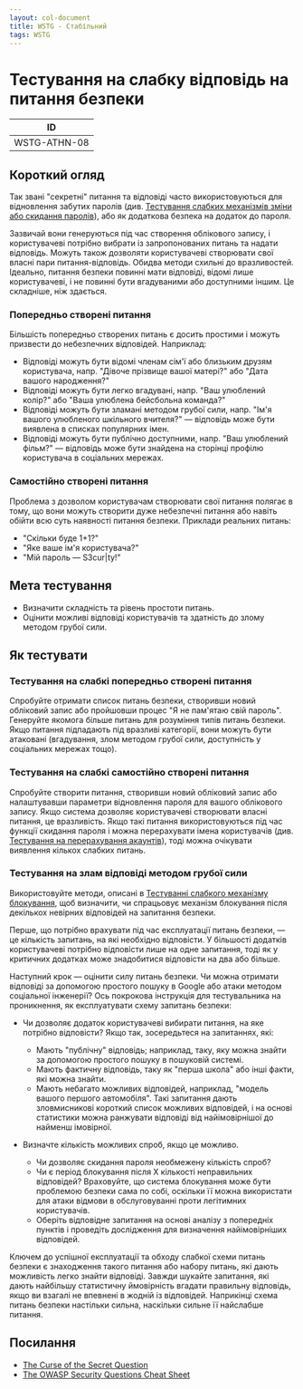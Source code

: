 ```yaml
---
layout: col-document
title: WSTG - Стабільний
tags: WSTG
---
```


# Тестування на слабку відповідь на питання безпеки

|ID          |
|------------|
|WSTG-ATHN-08|

## Короткий огляд

Так звані "секретні" питання та відповіді часто використовуються для відновлення забутих паролів (див. [Тестування слабких механізмів зміни або скидання паролів](09-Testing_for_Weak_Password_Change_or_Reset_Functionalities.md)), або як додаткова безпека на додаток до пароля.

Зазвичай вони генеруються під час створення облікового запису, і користувачеві потрібно вибрати із запропонованих питань та надати відповідь. Можуть також дозволяти користувачеві створювати свої власні пари питання-відповідь. Обидва методи схильні до вразливостей. Ідеально, питання безпеки повинні мати відповіді, відомі лише користувачеві, і не повинні бути вгадуваними або доступними іншим. Це складніше, ніж здається.

### Попередньо створені питання

Більшість попередньо створених питань є досить простими і можуть призвести до небезпечних відповідей. Наприклад:

- Відповіді можуть бути відомі членам сім'ї або близьким друзям користувача, напр. "Дівоче прізвище вашої матері?" або "Дата вашого народження?"
- Відповіді можуть бути легко вгадувані, напр. "Ваш улюблений колір?" або "Ваша улюблена бейсбольна команда?"
- Відповіді можуть бути зламані методом грубої сили, напр. "Ім'я вашого улюбленого шкільного вчителя?" — відповідь може бути виявлена в списках популярних імен.
- Відповіді можуть бути публічно доступними, напр. "Ваш улюблений фільм?" — відповідь може бути знайдена на сторінці профілю користувача в соціальних мережах.

### Самостійно створені питання

Проблема з дозволом користувачам створювати свої питання полягає в тому, що вони можуть створити дуже небезпечні питання або навіть обійти всю суть наявності питання безпеки. Приклади реальних питань:

- "Скільки буде 1+1?"
- "Яке ваше ім'я користувача?"
- "Мій пароль — S3cur|ty!"

## Мета тестування

- Визначити складність та рівень простоти питань.
- Оцінити можливі відповіді користувачів та здатність до злому методом грубої сили.

## Як тестувати

### Тестування на слабкі попередньо створені питання

Спробуйте отримати список питань безпеки, створивши новий обліковий запис або пройшовши процес "Я не пам'ятаю свій пароль". Генеруйте якомога більше питань для розуміння типів питань безпеки. Якщо питання підпадають під вразливі категорії, вони можуть бути атаковані (вгадування, злом методом грубої сили, доступність у соціальних мережах тощо).

### Тестування на слабкі самостійно створені питання

Спробуйте створити питання, створивши новий обліковий запис або налаштувавши параметри відновлення пароля для вашого облікового запису. Якщо система дозволяє користувачеві створювати власні питання, це вразливість. Якщо такі питання використовуються під час функції скидання пароля і можна перерахувати імена користувачів (див. [Тестування на перерахування акаунтів](../03-Identity_Management_Testing/04-Testing_for_Account_Enumeration_and_Guessable_User_Account.md)), тоді можна очікувати виявлення кількох слабких питань.

### Тестування на злам відповіді методом грубої сили

Використовуйте методи, описані в [Тестуванні слабкого механізму блокування](03-Testing_for_Weak_Lock_Out_Mechanism.md), щоб визначити, чи спрацьовує механізм блокування після декількох невірних відповідей на запитання безпеки.

Перше, що потрібно врахувати під час експлуатації питань безпеки, — це кількість запитань, на які необхідно відповісти. У більшості додатків користувачеві потрібно відповісти лише на одне запитання, тоді як у критичних додатках може знадобитися відповісти на два або більше.

Наступний крок — оцінити силу питань безпеки. Чи можна отримати відповіді за допомогою простого пошуку в Google або атаки методом соціальної інженерії? Ось покрокова інструкція для тестувальника на проникнення, як експлуатувати схему запитань безпеки:

- Чи дозволяє додаток користувачеві вибирати питання, на яке потрібно відповісти? Якщо так, зосередьтеся на запитаннях, які:

  - Мають "публічну" відповідь; наприклад, таку, яку можна знайти за допомогою простого пошуку в пошуковій системі.
  - Мають фактичну відповідь, таку як "перша школа" або інші факти, які можна знайти.
  - Мають небагато можливих відповідей, наприклад, "модель вашого першого автомобіля". Такі запитання дають зловмисникові короткий список можливих відповідей, і на основі статистики можна ранжувати відповіді від найімовірнішої до найменш імовірної.

- Визначте кількість можливих спроб, якщо це можливо.
  - Чи дозволяє скидання пароля необмежену кількість спроб?
  - Чи є період блокування після X кількості неправильних відповідей? Враховуйте, що система блокування може бути проблемою безпеки сама по собі, оскільки її можна використати для атаки відмови в обслуговуванні проти легітимних користувачів.
  - Оберіть відповідне запитання на основі аналізу з попередніх пунктів і проведіть дослідження для визначення найімовірніших відповідей.

Ключем до успішної експлуатації та обходу слабкої схеми питань безпеки є знаходження такого питання або набору питань, які дають можливість легко знайти відповіді. Завжди шукайте запитання, які дають найбільшу статистичну ймовірність вгадати правильну відповідь, якщо ви взагалі не впевнені в жодній із відповідей. Наприкінці схема питань безпеки настільки сильна, наскільки сильне її найслабше питання.

## Посилання

- [The Curse of the Secret Question](https://www.schneier.com/essay-081.html)
- [The OWASP Security Questions Cheat Sheet](https://cheatsheetseries.owasp.org/cheatsheets/Choosing_and_Using_Security_Questions_Cheat_Sheet.html)
